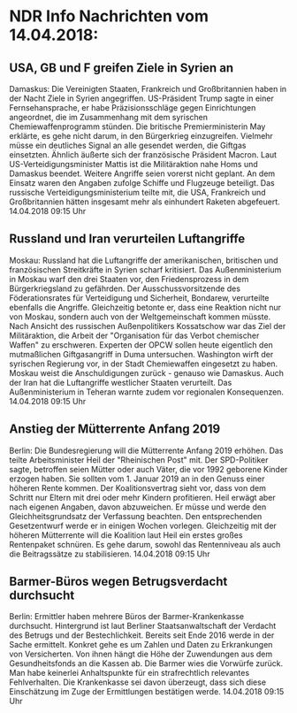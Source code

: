 # NDR Info Nachrichten vom 14.04.2018:


## USA, GB und F greifen Ziele in Syrien an
Damaskus: Die Vereinigten Staaten, Frankreich und Großbritannien haben in der Nacht Ziele in Syrien angegriffen. US-Präsident Trump sagte in einer Fernsehansprache, er habe Präzisionsschläge gegen Einrichtungen angeordnet, die im Zusammenhang mit dem syrischen Chemiewaffenprogramm stünden. Die britische Premierministerin May erklärte, es gehe nicht darum, in den Bürgerkrieg einzugreifen. Vielmehr müsse ein deutliches Signal an alle gesendet werden, die Giftgas einsetzten. Ähnlich äußerte sich der französische Präsident Macron. Laut US-Verteidigungsminister Mattis ist die Militäraktion nahe Homs und Damaskus beendet. Weitere Angriffe seien vorerst nicht geplant. An dem Einsatz waren den Angaben zufolge Schiffe und Flugzeuge beteiligt. Das russische Verteidigungsministerium teilte mit, die USA, Frankreich und Großbritannien hätten insgesamt mehr als einhundert Raketen abgefeuert. 14.04.2018 09:15 Uhr 

## Russland und Iran verurteilen Luftangriffe
Moskau: Russland hat die Luftangriffe der amerikanischen, britischen und französischen Streitkräfte in Syrien scharf kritisiert. Das Außenministerium in Moskau warf den drei Staaten vor, den Friedensprozess in dem Bürgerkriegsland zu gefährden. Der Ausschussvorsitzende des Föderationsrates für Verteidigung und Sicherheit, Bondarew, verurteilte ebenfalls die Angriffe. Gleichzeitig betonte er, dass eine Reaktion nicht nur von Moskau, sondern auch von der Weltgemeinschaft kommen müsste. Nach Ansicht des russischen Außenpolitikers Kossatschow war das Ziel der Militäraktion, die Arbeit der "Organisation für das Verbot chemischer Waffen" zu erschweren. Experten der OPCW sollen heute eigentlich den mutmaßlichen Giftgasangriff in Duma untersuchen. Washington wirft der syrischen Regierung vor, in der Stadt Chemiewaffen eingesetzt zu haben. Moskau weist die Anschuldigungen zurück - genauso wie Damaskus. Auch der Iran hat die Luftangriffe westlicher Staaten verurteilt. Das Außenministerium in Teheran warnte zudem vor regionalen Konsequenzen. 14.04.2018 09:15 Uhr 

## Anstieg der Mütterrente Anfang 2019
Berlin:	Die Bundesregierung will die Mütterrente Anfang 2019 erhöhen. Das teilte Arbeitsminister Heil der "Rheinischen Post" mit. Der SPD-Politiker sagte, betroffen seien Mütter oder auch Väter, die vor 1992 geborene Kinder erzogen haben. Sie sollten vom 1. Januar 2019 an in den Genuss einer höheren Rente kommen. Der Koalitionsvertrag sieht vor, dass von dem Schritt nur Eltern mit drei oder mehr Kindern profitieren. Heil erwägt aber nach eigenen Angaben, davon abzuweichen. Er müsse und werde den Gleichheitsgrundsatz der Verfassung beachten. Den entsprechenden Gesetzentwurf werde er in einigen Wochen vorlegen. Gleichzeitig mit der höheren Mütterrente will die Koalition laut Heil ein erstes großes Rentenpaket schnüren. Es gehe darum, sowohl das Rentenniveau als auch die Beitragssätze zu stabilisieren. 14.04.2018 09:15 Uhr 

## Barmer-Büros wegen Betrugsverdacht durchsucht
Berlin: Ermittler haben mehrere Büros der Barmer-Krankenkasse durchsucht. Hintergrund ist laut Berliner Staatsanwaltschaft der Verdacht des Betrugs und der Bestechlichkeit. Bereits seit Ende 2016 werde in der Sache ermittelt. Konkret gehe es um Zahlen und Daten zu Erkrankungen von Versicherten. Von ihnen hängt die Höhe der Zuwendungen aus dem Gesundheitsfonds an die Kassen ab. Die Barmer wies die Vorwürfe zurück. Man habe keinerlei Anhaltspunkte für ein strafrechtlich relevantes Fehlverhalten. Die Krankenkasse sei davon überzeugt, dass sich diese Einschätzung im Zuge der Ermittlungen bestätigen werde. 14.04.2018 09:15 Uhr 
